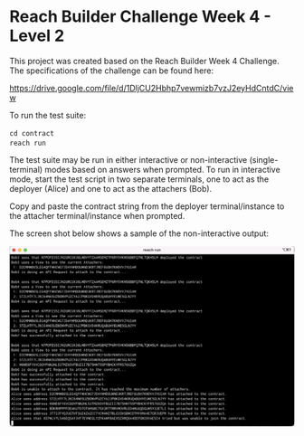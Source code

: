 # Reach Builder Challenge Week 4 - Level 2

This project was created based on the Reach Builder Week 4 Challenge.
The specifications of the challenge can be found here:

https://drive.google.com/file/d/1DljCU2Hbhp7vewmizb7vzJ2eyHdCntdC/view

To run the test suite:

`cd contract`  
`reach run`  

The test suite may be run in either interactive
or non-interactive (single-terminal) modes
based on answers when prompted.
To run in interactive mode,
start the test script in two separate terminals,
one to act as the deployer (Alice)
and one to act as the attachers (Bob).

Copy and paste the contract string from the deployer terminal/instance
to the attacher terminal/instance when prompted.

The screen shot below shows a sample of the non-interactive output:

![Screenshot of program terminal output](assets/screenshot.png?raw=true "Screenshot of program terminal output")
